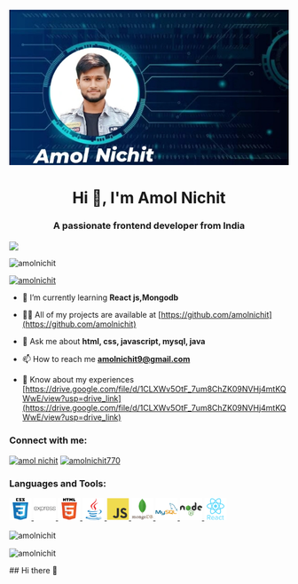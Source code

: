 ![logo](https://github.com/amolnichit/amolnichit/blob/main/IMG_20240824_121158.jpg)
<h1 align="center">Hi 👋, I'm Amol Nichit</h1>
<h3 align="center">A passionate frontend developer from India</h3>
<img width ="400" align="center" src= "https://cdn.dribbble.com/users/1059583/screenshots/4171367/coding-freak.gif" />
<p align="centre"> <img src="https://komarev.com/ghpvc/?username=amolnichit&label=Profile%20views&color=0e75b6&style=flat" alt="amolnichit" /> </p>

<p align="left"> <a href="https://github.com/ryo-ma/github-profile-trophy"><img src="https://github-profile-trophy.vercel.app/?username=amolnichit" alt="amolnichit" /></a> </p>

- 🌱 I’m currently learning **React js,Mongodb**

- 👨‍💻 All of my projects are available at [https://github.com/amolnichit](https://github.com/amolnichit)

- 💬 Ask me about **html, css, javascript, mysql, java**

- 📫 How to reach me **amolnichit9@gmail.com**

- 📄 Know about my experiences [https://drive.google.com/file/d/1CLXWv5OtF_7um8ChZK09NVHj4mtKQWwE/view?usp=drive_link](https://drive.google.com/file/d/1CLXWv5OtF_7um8ChZK09NVHj4mtKQWwE/view?usp=drive_link)

<h3 align="left">Connect with me:</h3>
<p align="left">
<a href="https://linkedin.com/in/amol nichit" target="blank"><img align="center" src="https://raw.githubusercontent.com/rahuldkjain/github-profile-readme-generator/master/src/images/icons/Social/linked-in-alt.svg" alt="amol nichit" height="30" width="40" /></a>
<a href="https://instagram.com/amolnichit770" target="blank"><img align="center" src="https://raw.githubusercontent.com/rahuldkjain/github-profile-readme-generator/master/src/images/icons/Social/instagram.svg" alt="amolnichit770" height="30" width="40" /></a>
</p>

<h3 align="left">Languages and Tools:</h3>
<p align="left"> <a href="https://www.w3schools.com/css/" target="_blank" rel="noreferrer"> <img src="https://raw.githubusercontent.com/devicons/devicon/master/icons/css3/css3-original-wordmark.svg" alt="css3" width="40" height="40"/> </a> <a href="https://expressjs.com" target="_blank" rel="noreferrer"> <img src="https://raw.githubusercontent.com/devicons/devicon/master/icons/express/express-original-wordmark.svg" alt="express" width="40" height="40"/> </a> <a href="https://www.w3.org/html/" target="_blank" rel="noreferrer"> <img src="https://raw.githubusercontent.com/devicons/devicon/master/icons/html5/html5-original-wordmark.svg" alt="html5" width="40" height="40"/> </a> <a href="https://www.java.com" target="_blank" rel="noreferrer"> <img src="https://raw.githubusercontent.com/devicons/devicon/master/icons/java/java-original.svg" alt="java" width="40" height="40"/> </a> <a href="https://developer.mozilla.org/en-US/docs/Web/JavaScript" target="_blank" rel="noreferrer"> <img src="https://raw.githubusercontent.com/devicons/devicon/master/icons/javascript/javascript-original.svg" alt="javascript" width="40" height="40"/> </a> <a href="https://www.mongodb.com/" target="_blank" rel="noreferrer"> <img src="https://raw.githubusercontent.com/devicons/devicon/master/icons/mongodb/mongodb-original-wordmark.svg" alt="mongodb" width="40" height="40"/> </a> <a href="https://www.mysql.com/" target="_blank" rel="noreferrer"> <img src="https://raw.githubusercontent.com/devicons/devicon/master/icons/mysql/mysql-original-wordmark.svg" alt="mysql" width="40" height="40"/> </a> <a href="https://nodejs.org" target="_blank" rel="noreferrer"> <img src="https://raw.githubusercontent.com/devicons/devicon/master/icons/nodejs/nodejs-original-wordmark.svg" alt="nodejs" width="40" height="40"/> </a> <a href="https://reactjs.org/" target="_blank" rel="noreferrer"> <img src="https://raw.githubusercontent.com/devicons/devicon/master/icons/react/react-original-wordmark.svg" alt="react" width="40" height="40"/> </a> </p>

<p><img align="center" src="https://github-readme-stats.vercel.app/api/top-langs?username=amolnichit&show_icons=true&locale=en&layout=compact" alt="amolnichit" /></p>

<p><img align="center" src="https://github-readme-streak-stats.herokuapp.com/?user=amolnichit&" alt="amolnichit" /></p>## Hi there 👋

<!--
**amolnichit/amolnichit** is a ✨ _special_ ✨ repository because its `README.md` (this file) appears on your GitHub profile.

Here are some ideas to get you started:

- 🔭 I’m currently working on ...
- 🌱 I’m currently learning ...
- 👯 I’m looking to collaborate on ...
- 🤔 I’m looking for help with ...
- 💬 Ask me about ...
- 📫 How to reach me: ...
- 😄 Pronouns: ...
- ⚡ Fun fact: ...
-->

